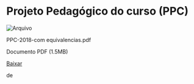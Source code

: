 


Projeto Pedagógico do curso (PPC)
=================================









![Arquivo](%2b%2bplone%2b%2bufalprofile/imgs/file-icon.png)

 PPC-2018-com equivalencias.pdf  

 Documento PDF
 (1.5MB)
 

[Baixar](%40%40download/file/PPC-2018-com%20equivalencias.pdf)























 de 












